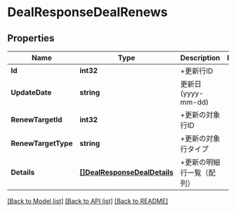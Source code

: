 # DealResponseDealRenews

## Properties

Name | Type | Description | Notes
------------ | ------------- | ------------- | -------------
**Id** | **int32** | +更新行ID | 
**UpdateDate** | **string** | 更新日 (yyyy-mm-dd) | 
**RenewTargetId** | **int32** | +更新の対象行ID | 
**RenewTargetType** | **string** | +更新の対象行タイプ | 
**Details** | [**[]DealResponseDealDetails**](dealResponse_deal_details.md) | +更新の明細行一覧（配列） | 

[[Back to Model list]](../README.md#documentation-for-models) [[Back to API list]](../README.md#documentation-for-api-endpoints) [[Back to README]](../README.md)


